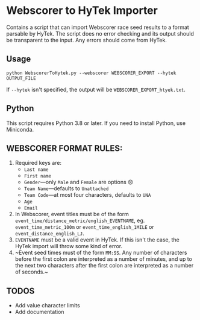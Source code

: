 # Webscorer to HyTek Importer
Contains a script that can import Webscorer race seed results to a format parsable by HyTek. The script does no error checking and its output should be transparent to the input. Any errors should come from HyTek.

## Usage
```
python WebscorerToHytek.py --webscorer WEBSCORER_EXPORT --hytek OUTPUT_FILE
```
If `--hytek` isn't specified, the output will be `WEBSCORER_EXPORT_htyek.txt`.

## Python
This script requires Python 3.8 or later. If you need to install Python, use Miniconda.

## WEBSCORER FORMAT RULES:
1. Required keys are:
    - `Last name`
    - `First name`
    - `Gender`—only `Male` and `Female` are options 😠
    - `Team Name`—defaults to `Unattached`
    - `Team Code`—at most four characters, defaults to `UNA`
    - `Age`
    - `Email`
2. In Webscorer, event titles must be of the form
    `event_time/distance_metric/english_EVENTNAME`, eg. `event_time_metric_100m` or
    `event_time_english_1MILE` or `event_distance_english_LJ`.
3. `EVENTNAME` must be a valid event in HyTek. If this isn't the case, the HyTek
    import will throw some kind of error.
4. ~Event seed times must of the form `MM:SS`. Any number of characters before the first
    colon are interpreted as a number of minutes, and up to the next two characters
    after the first colon are interpreted as a number of seconds.~

## TODOS
- Add value character limits
- Add documentation